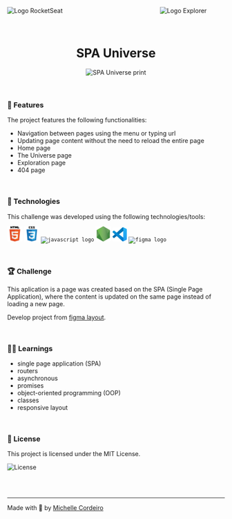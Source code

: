 <!--Banner session-->
<p>
  <img src="https://i.postimg.cc/gkShTXDv/rocketseat.png" alt="Logo RocketSeat" width="180" align="left">
  <img src="https://i.postimg.cc/5tpZqB3N/explorer-logo.png" alt="Logo Explorer" width="150" align="right">
</p>
<br><br><br>

<!--About session-->
<h1 align="center"> SPA Universe</h1>

<div align="center">
  <!-- <video src=""></video> -->
  <img alt="SPA Universe print" src="https://i.postimg.cc/MZRgVkz9/spa-universe.png" width="700">
</div>
<br><br>

<h3> 🎯 Features </h3>

The project features the following functionalities:

- Navigation between pages using the menu or typing url
- Updating page content without the need to reload the entire page
- Home page
- The Universe page
- Exploration page
- 404 page

<br>

<h3> 🚀 Technologies </h3>

This challenge was developed using the following technologies/tools:
<p>
  <code><img height="35" alt="html logo" src="https://raw.githubusercontent.com/github/explore/80688e429a7d4ef2fca1e82350fe8e3517d3494d/topics/html/html.png"></code>
  <code><img height="35" alt="css logo" src="https://raw.githubusercontent.com/github/explore/80688e429a7d4ef2fca1e82350fe8e3517d3494d/topics/css/css.png"></code>
  <code><img height="35" alt="javascript logo" src="https://i0.wp.com/pt.mundobabushka.com/wp-content/uploads/sites/5/2016/03/js-logo.png?fit=500%2C500&ssl=1"></code>
  <code><img height="35" alt="nodejs logo" src="https://raw.githubusercontent.com/github/explore/80688e429a7d4ef2fca1e82350fe8e3517d3494d/topics/nodejs/nodejs.png"></code>
  <code><img height="33" alt="vs code logo" src="https://raw.githubusercontent.com/github/explore/80688e429a7d4ef2fca1e82350fe8e3517d3494d/topics/visual-studio-code/visual-studio-code.png"></code>
  <code><img height="33" alt="figma logo" src="https://cdn.jsdelivr.net/gh/devicons/devicon/icons/figma/figma-original.svg"/></code>
</p>
<br>

<h3> 🏆 Challenge </h3>
<p>
This aplication is a page was created based on the SPA (Single Page Application), where the content is updated on the same page instead of loading a new page.

Develop project from [figma layout](https://www.figma.com/file/zwfKN27tp5IvU1o7UGxcuV/%5BDesafios-Explorer%5D-SPA-Universe?type=design&node-id=0%3A1&t=n7ZHwx3Nh4CXMR40-1).

</p>

<br>

<h3> 👩‍💻 Learnings </h3>

 - single page application (SPA)
 - routers
 - asynchronous
 - promises
 - object-oriented programming (OOP)
 - classes
 - responsive layout

<br>

<h3> 📝 License </h3>

This project is licensed under the MIT License.

<img alt="License" src="https://img.shields.io/static/v1?label=license&message=MIT&color=49AA26&labelColor=000000">

<br><br>

---

Made with 💜 by [Michelle Cordeiro](https://www.linkedin.com/in/michelle-cordeiro/)

<!-- ---

<div align="center">
  <p><b>Visitors Count</b></p>  
  <p align="center"><img align="center" src="https://profile-counter.glitch.me/MichelleCordeiro/count.svg" /></p>
</div> -->

